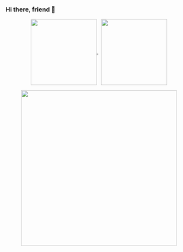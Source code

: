 ### Hi there, friend 👋

<!--
**chenliu1993/chenliu1993** is a ✨ _special_ ✨ repository because its `README.md` (this file) appears on your GitHub profile.

Here are some ideas to get you started:

- 🔭 I’m currently working on ...
- 🌱 I’m currently learning ...
- 👯 I’m looking to collaborate on ...
- 🤔 I’m looking for help with ...
- 💬 Ask me about ...
- 📫 How to reach me: ...
- 😄 Pronouns: ...
- ⚡ Fun fact: ...
-->

<p align="center">
  <a href="https://github.com/chenliu1993">
    <img align="center" height="178" src="https://github-readme-stats-chenliu1993.vercel.app/api/top-langs/?username=chenliu1993&layout=compact&theme=chartreuse-dark&exclude_repo=Embedded-T-Rex-Runner,chenliu1993.github.io&langs_count=6&border_radius=15" />
  </a>
  &nbsp;
  <a href="https://github.com/chenliu1993">
    <img align="center" height="178" src="https://github-readme-stats-chenliu1993.vercel.app/api?username=chenliu1993&show_icons=true&theme=vision-friendly-dark&count_private=true&border_radius=15" />
  </a>
</p>

<p align="center">
  <a href="https://github.com/kx-Huang">
    <img align="center" height="420" src="https://github-readme-stats-chenliu1993.vercel.app/api/wakatime?username=chenliu1993&layout=compact&theme=github_dark&langs_count=22&hide=markdown,text,other" />
  </a>
</p>
